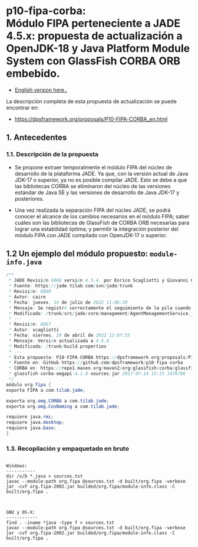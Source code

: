 # p10-fipa-corba: <br>Módulo FIPA perteneciente a JADE 4.5.x: propuesta de actualización a OpenJDK-18 y Java Platform Module System con GlassFish CORBA ORB embebido.

- [English version here..](README_en.md)

La descripción completa de esta propuesta de actualización se puede encontrar en:

- <https://dpsframework.org/proposals/P10-FIPA-CORBA_en.html>




## 1. Antecedentes

### 1.1. Descripción de la propuesta

- Se propone extraer temporalmente el módulo FIPA del núcleo de desarrollo de la plataforma JADE. Ya que, con la versión actual de Java JDK-17 o superior, ya no es posible compilar JADE. Esto se debe a que las bibliotecas CORBA se eliminaron del núcleo de las versiones estándar de Java SE y las versiones de desarrollo de Java JDK-17 y posteriores.

- Una vez realizada la separación FIPA del núcleo JADE, se podrá conocer el alcance de los cambios necesarios en el módulo FIPA; saber cuáles son las bibliotecas de GlassFish de CORBA ORB necesarias para lograr una estabilidad óptima; y permitir la integración posterior del módulo FIPA con JADE compilado con OpenJDK-17 o superior.


## 1.2 Un ejemplo del módulo propuesto: `module-info.java`

```java
/**
 * JADE Revisión 6868 versión 4.5.4. por Enrico Scagliotti y Giovanni Caire.
 * Fuente: https://jade.tilab.com/svn/jade/trunk
 * Revisión: 6868
 * Autor: caire
 * Fecha: jueves, 14 de julio de 2022 11:06:20
 * Mensaje: Se registró correctamente el seguimiento de la pila cuando se produce un error inesperado al crear un agente.
 * Modificado: /trunk/src/jade/core/management/AgentManagementService.java
 * ---
 * Revisión: 6867
 * Autor: scagliotti
 * Fecha: viernes, 29 de abril de 2022 12:07:55
 * Mensaje: Versión actualizada a 4.5.4
 * Modificado: /trunk/build.properties
 * ---
 * Esta propuesta: P10-FIPA-CORBA https://dpsframework.org/proposals/P10-FIPA-CORBA_en.html
 * Fuente en: GitHub https://github.com/dpsframework/p10-fipa-corba
 * CORBA en: https://repo1.maven.org/maven2/org/glassfish/corba/glassfish-corba-omgapi/4.1.0/
 * glassfish-corba-omgapi-4.1.0-sources.jar 2017-07-14 15:15 1470786
 */
módulo org.fipa {
exporta FIPA a com.tilab.jade;

exporta org.omg.CORBA a com.tilab.jade;
exporta org.omg.CosNaming a com.tilab.jade;

requiere java.rmi;
requiere java.desktop;
requiere java.base;
}

```

### 1.3. Recopilación y empaquetado en bruto



```shell

Windows:
-----------
dir /s/b *.java > sources.txt
javac --module-path org.fipa @sources.txt -d built/org.fipa -verbose
jar -cvf org.fipa-2002.jar builded/org.fipa/module-info.class -C built/org.fipa .



GNU y OS-X:
------------
find . -iname *java -type f > sources.txt
javac --module-path org.fipa @sources.txt -d built/org.fipa -verbose
jar -cvf org.fipa-2002.jar builded/org.fipa/module-info.class -C built/org.fipa .

  
```



